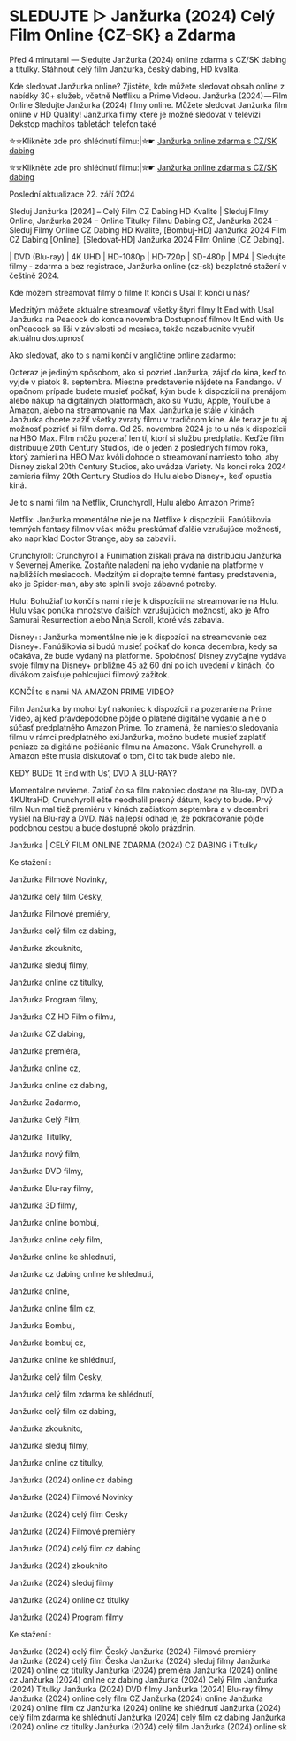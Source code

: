 # SLEDUJTE ▷ Janžurka (2024) Celý Film Online {CZ-SK} a Zdarma

Před 4 minutami — Sledujte Janžurka (2024) online zdarma s CZ/SK dabing a titulky. Stáhnout celý film Janžurka, český dabing, HD kvalita.

Kde sledovat Janžurka online? Zjistěte, kde můžete sledovat obsah online z nabídky 30+ služeb, včetně Netflixu a Prime Videou. Janžurka (2024) — Film Online Sledujte Janžurka (2024) filmy online. Můžete sledovat Janžurka film online v HD Quality! Janžurka filmy které je možné sledovat v televizi Dekstop machitos tabletách telefon také


✮✮Klikněte zde pro shlédnutí filmu:|✮☛ [Janžurka online zdarma s CZ/SK dabing](https://crotx.online/sk/movie/1302879/janzurka.github)

✮✮Klikněte zde pro shlédnutí filmu:|✮☛ [Janžurka online zdarma s CZ/SK dabing](https://crotx.online/sk/movie/1302879/janzurka.github)

Poslední aktualizace 22. září 2024


Sleduj Janžurka [2024] – Celý Film CZ Dabing HD Kvalite | Sleduj Filmy Online, Janžurka 2024 – Online Titulky Filmu Dabing CZ, Janžurka 2024 – Sleduj Filmy Online CZ Dabing HD Kvalite, [Bombuj-HD] Janžurka 2024 Film CZ Dabing [Online], [Sledovat-HD] Janžurka 2024 Film Online [CZ Dabing].

| DVD (Blu-ray) | 4K UHD | HD-1080p | HD-720p | SD-480p | MP4 | Sledujte filmy - zdarma a bez registrace, Janžurka online (cz-sk) bezplatné stažení v češtině 2024.

Kde môžem streamovať filmy o filme It končí s Usal It končí u nás?

Medzitým môžete aktuálne streamovať všetky štyri filmy It End with Usal Janžurka na Peacock do konca novembra Dostupnosť filmov It End with Us onPeacock sa líši v závislosti od mesiaca, takže nezabudnite využiť aktuálnu dostupnosť

Ako sledovať, ako to s nami končí v angličtine online zadarmo:

Odteraz je jediným spôsobom, ako si pozrieť Janžurka, zájsť do kina, keď to vyjde v piatok 8. septembra. Miestne predstavenie nájdete na Fandango. V opačnom prípade budete musieť počkať, kým bude k dispozícii na prenájom alebo nákup na digitálnych platformách, ako sú Vudu, Apple, YouTube a Amazon, alebo na streamovanie na Max. Janžurka je stále v kinách Janžurka chcete zažiť všetky zvraty filmu v tradičnom kine. Ale teraz je tu aj možnosť pozrieť si film doma. Od 25. novembra 2024 je to u nás k dispozícii na HBO Max. Film môžu pozerať len tí, ktorí si službu predplatia. Keďže film distribuuje 20th Century Studios, ide o jeden z posledných filmov roka, ktorý zamieri na HBO Max kvôli dohode o streamovaní namiesto toho, aby Disney získal 20th Century Studios, ako uvádza Variety. Na konci roka 2024 zamieria filmy 20th Century Studios do Hulu alebo Disney+, keď opustia kiná.

Je to s nami film na Netflix, Crunchyroll, Hulu alebo Amazon Prime?

Netflix: Janžurka momentálne nie je na Netflixe k dispozícii. Fanúšikovia temných fantasy filmov však môžu preskúmať ďalšie vzrušujúce možnosti, ako napríklad Doctor Strange, aby sa zabavili.

Crunchyroll: Crunchyroll a Funimation získali práva na distribúciu Janžurka v Severnej Amerike. Zostaňte naladení na jeho vydanie na platforme v najbližších mesiacoch. Medzitým si doprajte temné fantasy predstavenia, ako je Spider-man, aby ste splnili svoje zábavné potreby.

Hulu: Bohužiaľ to končí s nami nie je k dispozícii na streamovanie na Hulu. Hulu však ponúka množstvo ďalších vzrušujúcich možností, ako je Afro Samurai Resurrection alebo Ninja Scroll, ktoré vás zabavia.

Disney+: Janžurka momentálne nie je k dispozícii na streamovanie cez Disney+. Fanúšikovia si budú musieť počkať do konca decembra, kedy sa očakáva, že bude vydaný na platforme. Spoločnosť Disney zvyčajne vydáva svoje filmy na Disney+ približne 45 až 60 dní po ich uvedení v kinách, čo divákom zaisťuje pohlcujúci filmový zážitok.

KONČÍ to s nami NA AMAZON PRIME VIDEO?

Film Janžurka by mohol byť nakoniec k dispozícii na pozeranie na Prime Video, aj keď pravdepodobne pôjde o platené digitálne vydanie a nie o súčasť predplatného Amazon Prime. To znamená, že namiesto sledovania filmu v rámci predplatného exiJanžurka, možno budete musieť zaplatiť peniaze za digitálne požičanie filmu na Amazone. Však Crunchyroll. a Amazon ešte musia diskutovať o tom, či to tak bude alebo nie.

KEDY BUDE ‘It End with Us’, DVD A BLU-RAY?

Momentálne nevieme. Zatiaľ čo sa film nakoniec dostane na Blu-ray, DVD a 4KUltraHD, Crunchyroll ešte neodhalil presný dátum, kedy to bude. Prvý film Nun mal tiež premiéru v kinách začiatkom septembra a v decembri vyšiel na Blu-ray a DVD. Náš najlepší odhad je, že pokračovanie pôjde podobnou cestou a bude dostupné okolo prázdnin.

Janžurka | CELÝ FILM ONLINE ZDARMA (2024) CZ DABING i Titulky

Ke stažení :

Janžurka Filmové Novinky,

Janžurka celý film Cesky,

Janžurka Filmové premiéry,

Janžurka celý film cz dabing,

Janžurka zkouknito,

Janžurka sleduj filmy,

Janžurka online cz titulky,

Janžurka Program filmy,

Janžurka CZ HD Film o filmu,

Janžurka CZ dabing,

Janžurka premiéra,

Janžurka online cz,

Janžurka online cz dabing,

Janžurka Zadarmo,

Janžurka Celý Film,

Janžurka Titulky,

Janžurka nový film,

Janžurka DVD filmy,

Janžurka Blu-ray filmy,

Janžurka 3D filmy,

Janžurka online bombuj,

Janžurka online cely film,

Janžurka online ke shlednuti,

Janžurka cz dabing online ke shlednuti,

Janžurka online,

Janžurka online film cz,

Janžurka Bombuj,

Janžurka bombuj cz,

Janžurka online ke shlédnutí,

Janžurka celý film Cesky,

Janžurka celý film zdarma ke shlédnutí,

Janžurka celý film cz dabing,

Janžurka zkouknito,

Janžurka sleduj filmy,

Janžurka online cz titulky,

Janžurka (2024) online cz dabing

Janžurka (2024) Filmové Novinky

Janžurka (2024) celý film Cesky

Janžurka (2024) Filmové premiéry

Janžurka (2024) celý film cz dabing

Janžurka (2024) zkouknito

Janžurka (2024) sleduj filmy

Janžurka (2024) online cz titulky

Janžurka (2024) Program filmy

Ke stažení :

Janžurka (2024) celý film Český Janžurka (2024) Filmové premiéry Janžurka (2024) celý film Česka Janžurka (2024) sleduj filmy Janžurka (2024) online cz titulky Janžurka (2024) premiéra Janžurka (2024) online cz Janžurka (2024) online cz dabing Janžurka (2024) Celý Film Janžurka (2024) Titulky Janžurka (2024) DVD filmy Janžurka (2024) Blu-ray filmy Janžurka (2024) online cely film CZ Janžurka (2024) online Janžurka (2024) online film cz Janžurka (2024) online ke shlédnutí Janžurka (2024) celý film zdarma ke shlédnutí Janžurka (2024) celý film cz dabing Janžurka (2024) online cz titulky Janžurka (2024) celý film Janžurka (2024) online sk
